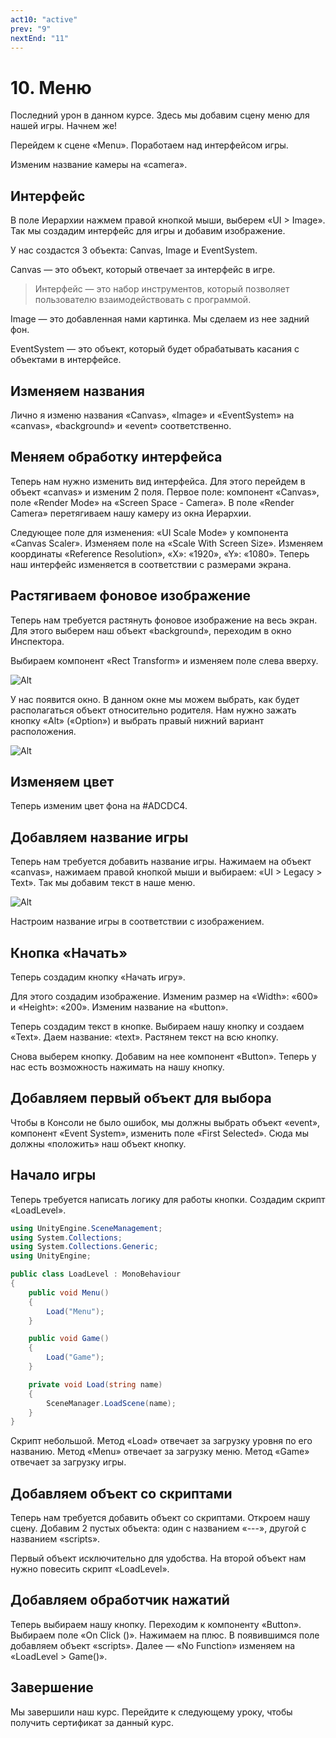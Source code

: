 ```yaml
---
act10: "active"
prev: "9"
nextEnd: "11"
---
```


# 10. Меню

Последний урон в данном курсе. Здесь мы добавим сцену меню для нашей игры. Начнем же!

Перейдем к сцене «Menu». Поработаем над интерфейсом игры.

Изменим название камеры на «camera».

## Интерфейс

В поле Иерархии нажмем правой кнопкой мыши, выберем «UI > Image». Так мы создадим интерфейс для игры и добавим изображение.

У нас создастся 3 объекта: Canvas, Image и EventSystem.

Canvas — это объект, который отвечает за интерфейс в игре.

> Интерфейс — это набор инструментов, который позволяет пользователю взаимодействовать с программой.

Image — это добавленная нами картинка. Мы сделаем из нее задний фон.

EventSystem — это объект, который будет обрабатывать касания с объектами в интерфейсе.

## Изменяем названия

Лично я изменю названия «Canvas», «Image» и «EventSystem» на «canvas», «background» и «event» соответственно.

## Меняем обработку интерфейса

Теперь нам нужно изменить вид интерфейса. Для этого перейдем в объект «canvas» и изменим 2 поля. Первое поле: компонент «Canvas», поле «Render Mode» на «Screen Space - Camera». В поле «Render Camera» перетягиваем нашу камеру из окна Иерархии.

Следующее поле для изменения: «UI Scale Mode» у компонента «Canvas Scaler». Изменяем поле на «Scale With Screen Size». Изменяем координаты «Reference Resolution», «X»: «1920», «Y»: «1080». Теперь наш интерфейс изменяется в соответствии с размерами экрана.

## Растягиваем фоновое изображение

Теперь нам требуется растянуть фоновое изображение на весь экран. Для этого выберем наш объект «background», переходим в окно Инспектора.

Выбираем компонент «Rect Transform» и изменяем поле слева вверху.

![Alt](../data/less10/less10__01.png)

У нас появится окно. В данном окне мы можем выбрать, как будет располагаться объект относительно родителя. Нам нужно зажать кнопку «Alt» («Option») и выбрать правый нижний вариант расположения.

![Alt](../data/less10/less10__02.png)

## Изменяем цвет

Теперь изменим цвет фона на #ADCDC4.

## Добавляем название игры

Теперь нам требуется добавить название игры. Нажимаем на объект «canvas», нажимаем правой кнопкой мыши и выбираем: «UI > Legacy > Text». Так мы добавим текст в наше меню.

![Alt](../data/less10/less10__03.png)

Настроим название игры в соответствии с изображением.

## Кнопка «Начать»

Теперь создадим кнопку «Начать игру».

Для этого создадим изображение. Изменим размер на «Width»: «600» и «Height»: «200». Изменим название на «button».

Теперь создадим текст в кнопке. Выбираем нашу кнопку и создаем «Text». Даем название: «text». Растянем текст на всю кнопку.

Снова выберем кнопку. Добавим на нее компонент «Button». Теперь у нас есть возможность нажимать на нашу кнопку.

## Добавляем первый объект для выбора

Чтобы в Консоли не было ошибок, мы должны выбрать объект «event», компонент «Event System», изменить поле «First Selected». Сюда мы должны «положить» наш объект кнопку.

## Начало игры

Теперь требуется написать логику для работы кнопки. Создадим скрипт «LoadLevel».

```C#
using UnityEngine.SceneManagement;
using System.Collections;
using System.Collections.Generic;
using UnityEngine;

public class LoadLevel : MonoBehaviour
{
    public void Menu()
    {
        Load("Menu");
    }

    public void Game()
    {
        Load("Game");
    }

    private void Load(string name)
    {
        SceneManager.LoadScene(name);
    }
}
```

Скрипт небольшой. Метод «Load» отвечает за загрузку уровня по его названию. Метод «Menu» отвечает за загрузку меню. Метод «Game» отвечает за загрузку игры.

## Добавляем объект со скриптами

Теперь нам требуется добавить объект со скриптами. Откроем нашу сцену. Добавим 2 пустых объекта: один с названием «---», другой с названием «scripts».

Первый объект исключительно для удобства. На второй объект нам нужно повесить скрипт «LoadLevel».

## Добавляем обработчик нажатий

Теперь выбираем нашу кнопку. Переходим к компоненту «Button». Выбираем поле «On Click ()». Нажимаем на плюс. В появившимся поле добавляем объект «scripts». Далее — «No Function» изменяем на «LoadLevel > Game()».

## Завершение

Мы завершили наш курс. Перейдите к следующему уроку, чтобы получить сертификат за данный курс.

